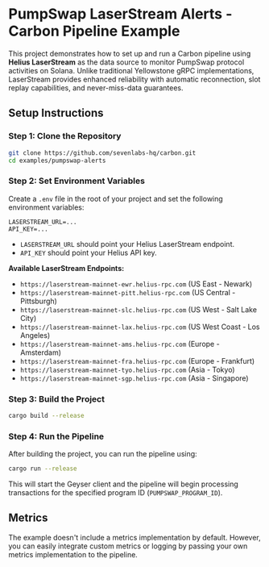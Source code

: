 # PumpSwap LaserStream Alerts - Carbon Pipeline Example

This project demonstrates how to set up and run a Carbon pipeline using **Helius LaserStream** as the data source to monitor PumpSwap protocol activities on Solana. Unlike traditional Yellowstone gRPC implementations, LaserStream provides enhanced reliability with automatic reconnection, slot replay capabilities, and never-miss-data guarantees.

## Setup Instructions

### Step 1: Clone the Repository

```sh
git clone https://github.com/sevenlabs-hq/carbon.git
cd examples/pumpswap-alerts
```

### Step 2: Set Environment Variables

Create a `.env` file in the root of your project and set the following environment variables:

```env
LASERSTREAM_URL=...
API_KEY=...
```

- `LASERSTREAM_URL` should point your Helius LaserStream endpoint.
- `API_KEY` should point your Helius API key.

**Available LaserStream Endpoints:**
- `https://laserstream-mainnet-ewr.helius-rpc.com` (US East - Newark)
- `https://laserstream-mainnet-pitt.helius-rpc.com` (US Central - Pittsburgh)
- `https://laserstream-mainnet-slc.helius-rpc.com` (US West - Salt Lake City)
- `https://laserstream-mainnet-lax.helius-rpc.com` (US West Coast - Los Angeles)
- `https://laserstream-mainnet-ams.helius-rpc.com` (Europe - Amsterdam)
- `https://laserstream-mainnet-fra.helius-rpc.com` (Europe - Frankfurt)
- `https://laserstream-mainnet-tyo.helius-rpc.com` (Asia - Tokyo)
- `https://laserstream-mainnet-sgp.helius-rpc.com` (Asia - Singapore)

### Step 3: Build the Project

```sh
cargo build --release
```

### Step 4: Run the Pipeline

After building the project, you can run the pipeline using:

```sh
cargo run --release
```

This will start the Geyser client and the pipeline will begin processing transactions for the specified program ID (`PUMPSWAP_PROGRAM_ID`).

## Metrics

The example doesn't include a metrics implementation by default. However, you can easily integrate custom metrics or logging by passing your own metrics implementation to the pipeline.
